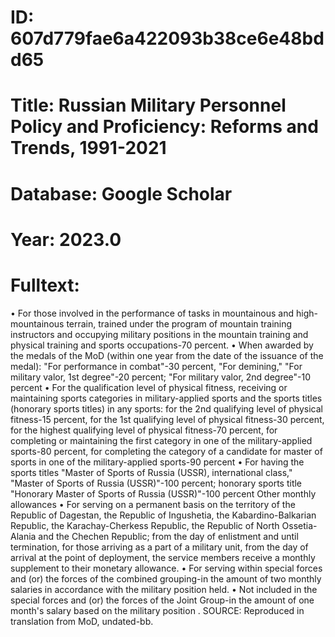 # ID: 607d779fae6a422093b38ce6e48bdd65
# Title: Russian Military Personnel Policy and Proficiency: Reforms and Trends, 1991-2021
# Database: Google Scholar
# Year: 2023.0
# Fulltext:
• For those involved in the performance of tasks in mountainous and high-mountainous terrain, trained under the program of mountain training instructors and occupying military positions in the mountain training and physical training and sports occupations-70 percent. •
When awarded by the medals of the MoD (within one year from the date of the issuance of the medal): "For performance in combat"-30 percent, "For demining," "For military valor, 1st degree"-20 percent; "For military valor, 2nd degree"-10 percent • For the qualification level of physical fitness, receiving or maintaining sports categories in military-applied sports and the sports titles (honorary sports titles) in any sports: for the 2nd qualifying level of physical fitness-15 percent, for the 1st qualifying level of physical fitness-30 percent, for the highest qualifying level of physical fitness-70 percent, for completing or maintaining the first category in one of the military-applied sports-80 percent, for completing the category of a candidate for master of sports in one of the military-applied sports-90 percent • For having the sports titles "Master of Sports of Russia (USSR), international class," "Master of Sports of Russia (USSR)"-100 percent; honorary sports title "Honorary Master of Sports of Russia (USSR)"-100 percent Other monthly allowances • For serving on a permanent basis on the territory of the Republic of Dagestan, the Republic of Ingushetia, the Kabardino-Balkarian Republic, the Karachay-Cherkess Republic, the Republic of North Ossetia-Alania and the Chechen Republic; from the day of enlistment and until termination, for those arriving as a part of a military unit, from the day of arrival at the point of deployment, the service members receive a monthly supplement to their monetary allowance. •
For serving within special forces and (or) the forces of the combined grouping-in the amount of two monthly salaries in accordance with the military position held. •
Not included in the special forces and (or) the forces of the Joint Group-in the amount of one month's salary based on the military position .
SOURCE: Reproduced in translation from MoD, undated-bb.